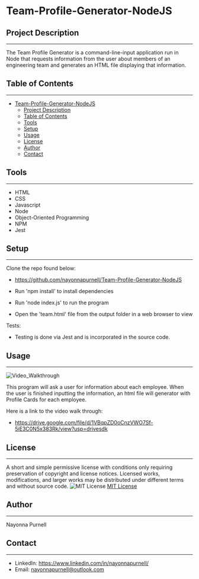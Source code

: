 # Team-Profile-Generator-NodeJS

## Project Description
 ------
The Team Profile Generator is a command-line-input application run in Node that requests information from the user about members of an engineering team and generates an HTML file displaying that information. 

## Table of Contents
  ------  
- [Team-Profile-Generator-NodeJS](#team-profile-generator-nodejs)
  - [Project Description](#project-description)
  - [Table of Contents](#table-of-contents)
  - [Tools](#tools)
  - [Setup](#setup)
  - [Usage](#usage)
  - [License](#license)
  - [Author](#author)
  - [Contact](#contact)
  
 ## Tools
  ------
  - HTML
  - CSS
  - Javascript
  - Node
  - Object-Oriented Programming
  - NPM
  - Jest

## Setup 
  ------
  Clone the repo found below:
  * https://github.com/nayonnapurnell/Team-Profile-Generator-NodeJS

  * Run 'npm install' to install dependencies

  * Run 'node index.js' to run the program

  * Open the 'team.html' file from the output folder in a web browser to view

  Tests:

  * Testing is done via Jest and is incorporated in the source code.

## Usage
  ------
  ![Video_Walkthrough](.src/css/walkthroughVideo.gif)

  This program will ask a user for information about each employee.  When the user is finished inputting the information, an html file will generator with Profile Cards for each employee.

  Here is a link to the video walk through:
 - https://drive.google.com/file/d/1VBqpZD0oCnzVWO7Sf-5iE3C0N5x383Rk/view?usp=drivesdk
## License
  ------
 A short and simple permissive license with conditions only requiring preservation of copyright and license notices. Licensed works, modifications, and larger works may be distributed under different terms and without source code.  ![MIT License](https://img.shields.io/badge/license-MIT-brightgreen)  [MIT License](https://choosealicense.com/licenses/mit/)  

## Author
  ------
  Nayonna Purnell

## Contact
  ------
  * LinkedIn: https://www.linkedin.com/in/nayonnapurnell/
  * Email:  nayonnapurnell@outlook.com

 


